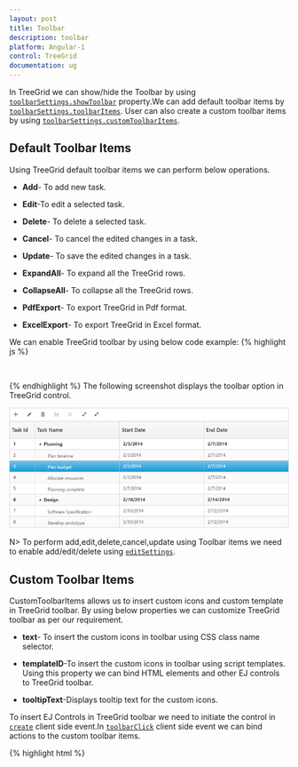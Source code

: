 ```yaml
---
layout: post
title: Toolbar
description: toolbar
platform: Angular-1
control: TreeGrid
documentation: ug
---
```


In TreeGrid we can show/hide the Toolbar by using [`toolbarSettings.showToolbar`](https://help.syncfusion.com/api/js/ejtreegrid#members:toolbarsettings-showtoolbar "showToolbar") property.We can add default toolbar items by [`toolbarSettings.toolbarItems`](https://help.syncfusion.com/api/js/ejtreegrid#members:toolbarsettings-toolbaritems "toolbarItems"). User can also create a custom toolbar items by using [`toolbarSettings.customToolbarItems`](https://help.syncfusion.com/api/js/ejtreegrid#members:toolbarsettings-customToolbarItems "customToolbarItems").

## Default Toolbar Items
Using TreeGrid default toolbar items we can perform below operations.

* **Add**- To add new task.

* **Edit**-To edit a selected task.

* **Delete**- To delete a selected task.
		   
* **Cancel**- To cancel the edited changes in a task.
		   
* **Update**- To save the edited changes in a task.
		   
* **ExpandAll**- To expand all the TreeGrid rows.
		   
* **CollapseAll**- To collapse all the TreeGrid rows.
		   
* **PdfExport**- To export TreeGrid in Pdf format.
		   
* **ExcelExport**- To export TreeGrid in Excel format.

We can enable TreeGrid toolbar by using below code example:
{% highlight js %}
    <body ng-controller="TreeGridCtrl">                
           <div id="angulartreegrid" ej-treegrid e-toolbarsettings="toolbarSettings"></div>            
    <script>       
        var toolbarSettings =
            {
        showToolbar: true,
        toolbarItems: [
            ej.TreeGrid.ToolbarItems.Add,
            ej.TreeGrid.ToolbarItems.Edit,
            ej.TreeGrid.ToolbarItems.Delete,
            ej.TreeGrid.ToolbarItems.Update,
            ej.TreeGrid.ToolbarItems.Cancel,
            ej.TreeGrid.ToolbarItems.ExpandAll,
            ej.TreeGrid.ToolbarItems.CollapseAll,
	    ej.TreeGrid.ToolbarItems.PdfExport,
            ej.TreeGrid.ToolbarItems.ExcelExport
        ],
            }       
        angular.module('listCtrl', ['ejangular'])
        .controller('TreeGridCtrl', function ($scope) {      
            $scope.toolbarSettings = toolbarSettings;
        });
    </script>   
</body>
{% endhighlight %}
The following screenshot displays the toolbar option in TreeGrid control.

![](Toolbar_images/Toolbar_img1.png)

N> To perform add,edit,delete,cancel,update using Toolbar items we need to enable add/edit/delete using [`editSettings`](https://help.syncfusion.com/api/js/ejtreegrid#members:editsettings "editSettings").
  
## Custom Toolbar Items

CustomToolbarItems allows us to insert custom icons and custom template in TreeGrid toolbar. By using below properties we can customize TreeGrid toolbar as per our requirement.

* **text**- To insert the custom icons in toolbar using CSS class name selector.

* **templateID**-To insert the custom icons in toolbar using script templates. Using this property we can bind HTML elements and other EJ controls to TreeGrid toolbar.

* **tooltipText**-Displays tooltip text for the custom icons. 

To insert EJ Controls in TreeGrid toolbar we need to initiate the control in [`create`](https://help.syncfusion.com/api/js/ejtreegrid#events:create "create") client side event.In [`toolbarClick`](https://help.syncfusion.com/api/js/ejtreegrid#events:toolbarclick "toolbarclick") client side event we can bind actions to the custom toolbar items.

{% highlight html %}
<body ng-controller="TreeGridCtrl">
    <script id="ColumnVisibility" type="text/ng-template">
        <input id="dropdownContainer" />
    </script>                
           <div id="angulartreegrid" ej-treegrid 
                     e-toolbarsettings="toolbarSettings"                    
                     e-create="create"
                     e-toolbarclick="toolbarClick">
            </div>            
    <script>       
        var toolbarSettings =
            {
                showToolbar: true,
                customToolbarItems: [
                            { templateID: "#ColumnVisibility", tooltipText: "Column Visibility" },
                            { text: "Reset", tooltipText: "Reset" }],
            }       
        angular.module('listCtrl', ['ejangular'])
        .controller('TreeGridCtrl', function ($scope) {           
            $scope.toolbarClick= function (args) {
                if (args.itemName == "Reset") {
                    //we can bind the custom actions here
                }
            },
            $scope.create= function (args) {
                //Here we can append custom EJ controls
                $("#dropdownContainer").ejDropDownList({});
            }            
            $scope.toolbarSettings = toolbarSettings;
        });
    </script>
    <style type="text/css" class="cssStyles">
        #angulartreegrid_ColumnVisibility {
            padding-top: 2px;
            padding-bottom: 0px;
        }

        .Reset:before {
            content: "\e677";
        }
    </style>
</body>
	{% endhighlight %}
![](Toolbar_images/Toolbar_img2.png)


